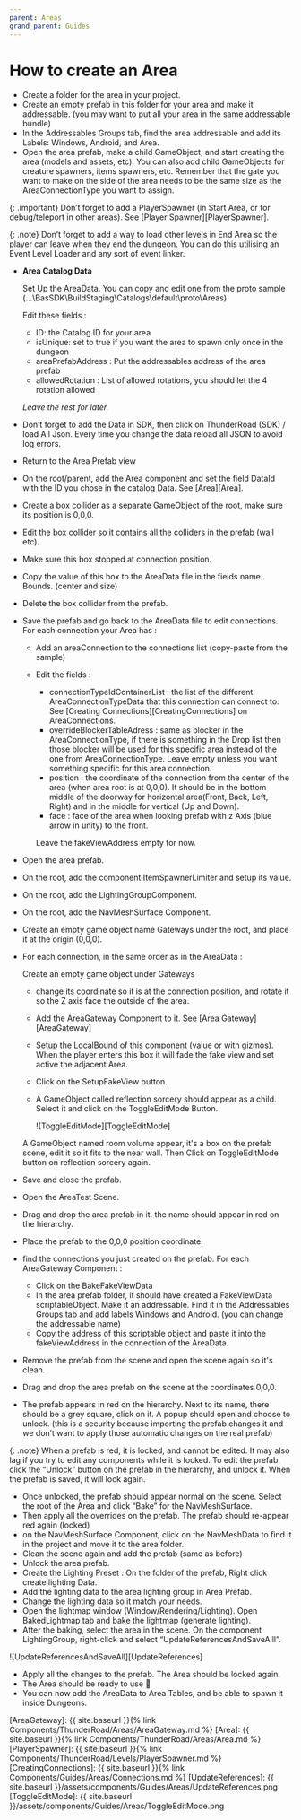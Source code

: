 ```yaml
---
parent: Areas
grand_parent: Guides
---
```

# How to create an Area

- Create a folder for the area in your project.
- Create an empty prefab in this folder for your area and make it addressable. (you may want to put all your area in the same addressable bundle)
- In the Addressables Groups tab, find the area addressable and add its Labels: Windows, Android, and Area.
- Open the area prefab, make a child GameObject, and start creating the area (models and assets, etc). You can also add child GameObjects for creature spawners, items spawners, etc. 
Remember that the gate you want to make on the side of the area needs to be the same size as the AreaConnectionType you want to assign.

{: .important}
Don’t forget to add a PlayerSpawner (in Start Area, or for debug/teleport in other areas).  See [Player Spawner][PlayerSpawner].

{: .note}
Don’t forget to add a way to load other levels in End Area so the player can leave when they end the dungeon. You can do this utilising an Event Level Loader and any sort of event linker.

- **Area Catalog Data**
    
    Set Up the AreaData. You can copy and edit one from the proto sample (...\BasSDK\BuildStaging\Catalogs\default\proto\Areas).
    
    Edit these fields :
    
    - ID: the Catalog ID for your area
    - isUnique: set to true if you want the area to spawn only once in the dungeon
    - areaPrefabAddress : Put the addressables address of the area prefab
    - allowedRotation : List of allowed rotations, you should let the 4 rotation allowed
    
    *Leave the rest for later.*
    
- Don’t forget to add the Data in SDK, then click on ThunderRoad (SDK) / load All Json. Every time you change the data reload all JSON to avoid log errors.
- Return to the Area Prefab view
- On the root/parent, add the Area component and set the field DataId with the ID you chose in the catalog Data. See [Area][Area].
- Create a box collider as a separate GameObject of the root, make sure its position is 0,0,0.
- Edit the box collider so it contains all the colliders in the prefab (wall etc).
- Make sure this box stopped at connection position.
- Copy the value of this box to the AreaData file in the fields name Bounds. (center and size)
- Delete the box collider from the prefab.
- Save the prefab and go back to the AreaData file to edit connections.
For each connection your Area has :
    - Add an areaConnection to the connections list (copy-paste from the sample)
    - Edit the fields :
        - connectionTypeIdContainerList :  the list of the different AreaConnectionTypeData that this connection can connect to. See [Creating Connections][CreatingConnections] on AreaConnections.
        - overrideBlockerTableAdress : same as blocker in the AreaConnectionType, if there is something in the Drop list then those blocker will be used for this specific area instead of the one from AreaConnectionType. 
        Leave empty unless you want something specific for this area connection.
        - position : the coordinate of the connection from the center of the area (when area root is at 0,0,0).
        It should be in the bottom middle of the doorway for horizontal area(Front, Back, Left, Right) and in the middle for vertical (Up and Down).
        - face : face of the area when looking prefab with z Axis (blue arrow in unity) to the front.
        
        Leave the fakeViewAddress empty for now.
        
- Open the area prefab.
- On the root, add the component ItemSpawnerLimiter and setup its value.
- On the root, add the LightingGroupComponent.
- On the root, add the NavMeshSurface Component.
- Create an empty game object name Gateways under the root, and place it at the origin (0,0,0).
- For each connection, in the same order as in the AreaData :
    
    Create an empty game object under Gateways 
    
    - change its coordinate so it is at the connection position, and rotate it so the Z axis face the outside of the area.
    - Add the AreaGateway Component to it. See [Area Gateway][AreaGateway]
    - Setup the LocalBound of this component (value or with gizmos).
    When the player enters this box it will fade the fake view and set active the adjacent Area.
    - Click on the SetupFakeView button.
    - A GameObject called reflection sorcery should appear as a child.
    Select it and click on the ToggleEditMode Button.
        
        ![ToggleEditMode][ToggleEditMode]
        
    
    A GameObject named room volume appear, it's a box on the prefab scene, edit it so it fits to the near wall. Then Click on ToggleEditMode button on reflection sorcery again.
    
- Save and close the prefab.
- Open the AreaTest Scene.
- Drag and drop the area prefab in it. the name should appear in red on the hierarchy.
- Place the prefab to the 0,0,0 position coordinate.
- find the connections you just created on the prefab. For each AreaGateway Component :
    - Click on the BakeFakeViewData
    - In the area prefab folder, it should have created a FakeViewData scriptableObject.
    Make it an addressable. Find it in the Addressables Groups tab and add labels Windows and Android. (you can change the addressable name)
    - Copy the address of this scriptable object and paste it into the fakeViewAddress in the connection of the AreaData.
- Remove the prefab from the scene and open the scene again so it's clean.
- Drag and drop the area prefab on the scene at the coordinates 0,0,0.
- The prefab appears in red on the hierarchy. Next to its name, there should be a grey square, click on it. A popup should open and choose to unlock. (this is a security because importing the prefab changes it and we don’t want to apply those automatic changes on the real prefab)

{: .note}
When a prefab is red, it is locked, and cannot be edited. It may also lag if you try to edit any components while it is locked. To edit the prefab, click the “Unlock” button on the prefab in the hierarchy, and unlock it. When the prefab is saved, it will lock again.

- Once unlocked, the prefab should appear normal on the scene. Select the root of the Area and click “Bake” for the NavMeshSurface.
- Then apply all the overrides on the prefab. The prefab should re-appear red again (locked)
- on the NavMeshSurface Component, click on the NavMeshData to find it in the project and move it to the area folder.
- Clean the scene again and add the prefab (same as before)
- Unlock the area prefab.
- Create the Lighting Preset :
On the folder of the prefab, Right click create lighting Data.
- Add the lighting data to the area lighting group in Area Prefab.
- Change the lighting data so it match your needs.
- Open the lightmap window (Window/Rendering/Lighting). Open BakedLightmap tab and bake the lightmap (generate lighting).
- After the baking, select the area in the scene. On the component LightingGroup, right-click and select “UpdateReferencesAndSaveAlll”.

![UpdateReferencesAndSaveAll][UpdateReferences]

- Apply all the changes to the prefab. The Area should be locked again.
- The Area should be ready to use 🙂
- You can now add the AreaData to Area Tables, and be able to spawn it inside Dungeons.

[AreaGateway]: {{ site.baseurl }}{% link Components/ThunderRoad/Areas/AreaGateway.md %}
[Area]: {{ site.baseurl }}{% link Components/ThunderRoad/Areas/Area.md %}
[PlayerSpawner]: {{ site.baseurl }}{% link Components/ThunderRoad/Levels/PlayerSpawner.md %}
[CreatingConnections]: {{ site.baseurl }}{% link Components/Guides/Areas/Connections.md %}
[UpdateReferences]: {{ site.baseurl }}/assets/components/Guides/Areas/UpdateReferences.png
[ToggleEditMode]: {{ site.baseurl }}/assets/components/Guides/Areas/ToggleEditMode.png